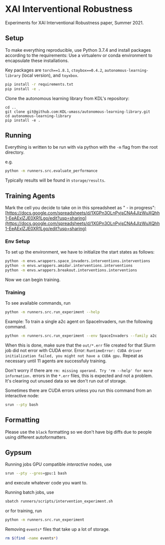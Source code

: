 # XAI Interventional Robustness

Experiments for XAI Interventional Robustness paper, Summer 2021.

## Setup

To make everything reproducible, use Python 3.7.4 and install packages according to the requirements:
Use a virtualenv or conda environment to encapsulate these installations.

Key packages are `torch==1.8.1`, `ctoybox==0.4.2`,
`autonomous-learning-library` (local version), and `toyxbox`.

```bash
pip install -r requirements.txt
pip install -e .
```

Clone the autonomous learning library from KDL's repository:
```
cd ..
git clone git@github.com:KDL-umass/autonomous-learning-library.git
cd autonomous-learning-library
pip install -e .
```

## Running

Everything is written to be run with via python with the `-m` flag from the root directory.

e.g.

```bash
python -m runners.src.evaluate_performance
```

Typically results will be found in `storage/results`.

## Training Agents

Mark the cell you decide to take on in this spreadsheet as "<YourName> - in progress":
[https://docs.google.com/spreadsheets/d/1XGPn3OLnPyjsCNA4JIzWuXQhh1-EeAExlZJE0XR1Lgo/edit?usp=sharing](https://docs.google.com/spreadsheets/d/1XGPn3OLnPyjsCNA4JIzWuXQhh1-EeAExlZJE0XR1Lgo/edit?usp=sharing)

### Env Setup

To set up the environment, we have to initialize the start states as follows:

```bash
python -m envs.wrappers.space_invaders.interventions.interventions
python -m envs.wrappers.amidar.interventions.interventions
python -m envs.wrappers.breakout.interventions.interventions
```

Now we can begin training.

### Training

To see available commands, run
```bash
python -m runners.src.run_experiment --help
```

Example: To train a single a2c agent on SpaceInvaders, run the following command.

```bash
python -m runners.src.run_experiment --env SpaceInvaders --family a2c
```

When this is done, make sure that the `out/*.err` file created for that Slurm job did not error with CUDA error.
Error: `RuntimeError: CUDA driver initialization failed, you might not have a CUDA gpu.`
Repeat as necessary until 11 agents are successfuly training. 

Don't worry if there are `rm: missing operand. Try 'rm --help' for more information.` errors in the `*.err` files, this is expected and not a problem. It's clearing out unused data so we don't run out of storage.

Sometimes there are CUDA errors unless you run this command from an interactive node:
```bash
srun --pty bash
```

## Formatting

Please use the `black` formatting so we don't have big diffs due to people using different autoformatters.

## Gypsum

Running jobs GPU compatible _interactive_ nodes, use
```bash
srun --pty --gres=gpu:1 bash
```
and execute whatever code you want to.

Running batch jobs, use

```bash
sbatch runners/scripts/intervention_experiment.sh
```
or for training, run

```bash
python -m runners.src.run_experiment
```

Removing `events*` files that take up a lot of storage.

```bash
rm $(find -name events*)
```
